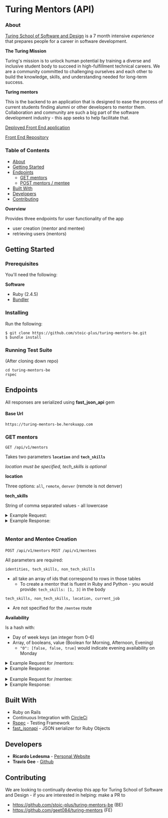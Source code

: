 # Turing Mentors (API)

### About

[Turing School of Software and Design](https://turing.io/) is a 7 month intensive _experience_ that prepares people for a career in software development.

__The Turing Mission__

Turing's mission is to unlock human potential by training a diverse and inclusive student body to succeed in high-fulfillment technical careers. We are a community committed to challenging ourselves and each other to build the knowledge, skills, and understanding needed for long-term success.

__Turing mentors__

This is the backend to an application that is designed to ease the process of current students finding alumni or other developers to mentor them. Collaboration and community are such a big part of the software development industry - this app seeks to help facilitate that.

[Deployed Front End application](https://turing-mentors.herokuapp.com/)

[Front End Repository](https://github.com/geet084/turing-mentors)

### Table of Contents

- [About](#about)
- [Getting Started](#getting-started)
- [Endpoints](#endpoints)
  * [GET mentors](#get-mentors)
  * [POST mentors / mentee](#mentor-and-mentee-creation)
- [Built With](#built-with)
- [Developers](#developers)
- [Contributing](#contributing)

__Overview__

Provides three endpoints for user functionality of the app
* user creation (mentor and mentee)
* retrieving users (mentors)


## Getting Started

### Prerequisites

You'll need the following:

__Software__
* Ruby (2.4.5)
* [Bundler](https://bundler.io/)

### Installing

Run the following:
```
$ git clone https://github.com/stoic-plus/turing-mentors-be.git
$ bundle install
```

### Running Test Suite

(After cloning down repo)

```
cd turing-mentors-be
rspec
```

## Endpoints

All responses are serialized using __fast_json_api__ gem

#### Base Url

`https://turing-mentors-be.herokuapp.com`


### GET mentors

`GET /api/v1/mentors`

Takes two parameters __`location`__ and __`tech_skills`__

_location must be specified, tech_skills is optional_


__location__

Three options: `all`, `remote`, `denver` (remote is not denver)

__tech_skills__

String of comma separated values - all lowercase

<details><summary>Example Request:</summary>

```
GET /api/v1/mentors?location=all&tech_skills=ruby,python
```

</details>

<details><summary>Example Response:</summary>

```
"data": [
  {
            "id": "5",
            "type": "mentor",
            "attributes": {
                "first_name": "Grace",
                "last_name": "Hopper",
                "cohort": 8210,
                "program": "BE",
                "current_job": "computer scientist",
                "background": "One of the first programmers of the Harvard Mark I computer, she was a pioneer of computer programming who invented one of the first linkers",
                "mentor": true,
                "location": "New York, NY",
                "tech_skills": [
                    "ruby",
                    "javascript",
                    "python",
                    "java",
                    "elixir",
                    "c",
                    "php",
                    "swift",
                    "sql"
                ],
                "non_tech_skills": [
                    "stress management",
                    "public speaking",
                    "resumes",
                    "technical interviews",
                    "parenting",
                    "wellness"
                ],
                "availability": {
                    "0": [
                        false,
                        true,
                        false
                    ],
                    "1": [
                        false,
                        false,
                        false
                    ],
                    "2": [
                        false,
                        false,
                        false
                    ],
                    "3": [
                        false,
                        true,
                        false
                    ],
                    "4": [
                        false,
                        false,
                        false
                    ],
                    "5": [
                        false,
                        false,
                        false
                    ],
                    "6": [
                        false,
                        false,
                        false
                    ]
                },
                "identities": [
                    "scientist"
                ],
                "contact_details": {
                  "slack": "@hopper",
                  "email": "g_hopper@gmail.com",
                  "phone": "555-555-5555"
                }
            }
    }
]
```

</details>

<br>

### Mentor and Mentee Creation

`POST /api/v1/mentors` `POST /api/v1/mentees`

All parameters are required:

`identities, tech_skills, non_tech_skills`
* all take an array of ids that correspond to rows in those tables
  * To create a mentor that is fluent in Ruby and Python - you would provide:
    `tech_skills: [1, 3]` in the body

`tech_skills, non_tech_skills, location, current_job`
* Are not specified for the `/mentee` route

__Availability__

Is a hash with:
  * Day of week keys (an integer from 0-6)
  * Array, of booleans, value (Boolean for Morning, Afternoon, Evening)
    * `"0": [false, false, true]` would indicate evening availability on Monday

<details><summary>Example Request for /mentors:</summary>

```
POST /api/v1/mentors
Content-Type: application/json
Accept: application/json

{
    "first_name": "Grace",
    "last_name": "Hoper",
    "identities": [0],
    "cohort": 8210,
    "program": "BE",
    "current_job": "computer scientist",
    "location": "New York, NY",
    "slack": "@hopper",
    "email": "g_hopper@gmail.com",
    "phone": "555-555-5555",
    "background": "Grace Brewster Murray Hopper was an American computer scientist and United States Navy rear admiral. One of the first programmers of the Harvard Mark I computer, she was a pioneer of computer programming who invented one of the first linkers",
    "availability": {
        "0": [
            false,
            true,
            false
        ],
        "1": [
            false,
            false,
            false
        ],
        "2": [
            false,
            true,
            false
        ],
        "3": [
            false,
            false,
            false
        ],
        "4": [
            false,
            false,
            false
        ],
        "5": [
            false,
            false,
            false
        ],
        "6": [
            false,
            false,
            false
        ]
    },
    "tech_skills": [
        "4", "1", "3"
    ],
    "non_tech_skills": [
        "6", "5", "4"
    ]
}
```

</details>


<details><summary>Example Response:</summary>

```
{
            "id": "5",
            "type": "mentor",
            "attributes": {
                "first_name": "Grace",
                "last_name": "Hoper",
                "cohort": 8210,
                "program": "BE",
                "current_job": "computer scientist",
                "background": "One of the first programmers of the Harvard Mark I computer, she was a pioneer of computer programming who invented one of the first linkers",
                "mentor": true,
                "location": "New York, NY",
                "tech_skills": [
                    "ruby",
                    "javascript",
                    "python",
                    "java",
                    "elixir",
                    "c",
                    "php",
                    "swift",
                    "sql"
                ],
                "non_tech_skills": [
                    "stress management",
                    "public speaking",
                    "resumes",
                    "technical interviews",
                    "parenting",
                    "wellness"
                ],
                "availability": {
                    "0": [
                        false,
                        true,
                        false
                    ],
                    "1": [
                        false,
                        false,
                        false
                    ],
                    "2": [
                        false,
                        false,
                        false
                    ],
                    "3": [
                        false,
                        true,
                        false
                    ],
                    "4": [
                        false,
                        false,
                        false
                    ],
                    "5": [
                        false,
                        false,
                        false
                    ],
                    "6": [
                        false,
                        false,
                        false
                    ]
                },
                "identities": [
                    "scientist"
                ],
                "contact_details": {
                  "slack": "@hopper",
                  "email": "g_hopper@gmail.com",
                  "phone": "555-555-5555"
                }
            }
        }
```

</details>

<br>


<details><summary>Example Request for /mentee:</summary>

```
POST /api/v1/mentees
Content-Type: application/json
Accept: application/json

{
  "background": "A person",
  "cohort": 1810,
  "program": "BE",
  "email": "leranger@gmail.com",
  "first_name": "jordan",
  "identities": [8],
  "last_name": "leranger",
  "phone": "555-555-5555",
  "slack": "@slack",
  "availability": {
    0 => [true, false, true],
    1 => true,
    2 => [true, false, false],
    3 => [true, false, true],
    4 => [false, false, true],
    5 => [true, false, true],
    6 => [true, false, false]
  }
}
```

</details>

<details><summary>Example Response:</summary>

```
"data": {
            "id": "5",
            "type": "mentee",
            "attributes": {
                "first_name": "jordan",
                "last_name": "leranger",
                "cohort": 8210,
                "program": "BE",
                "current_job": "student",
                "background": "A person",
                "mentor": false,
                "location": "Denver, CO",
                "availability": {
                    "0": [
                        false,
                        true,
                        false
                    ],
                    "1": [
                        false,
                        false,
                        false
                    ],
                    "2": [
                        false,
                        false,
                        false
                    ],
                    "3": [
                        false,
                        true,
                        false
                    ],
                    "4": [
                        false,
                        false,
                        false
                    ],
                    "5": [
                        false,
                        false,
                        false
                    ],
                    "6": [
                        false,
                        false,
                        false
                    ]
                },
                "identities": [
                    "ski bum"
                ],
                "contact_details": {
                  "slack": "@slack",
                  "email": "leranger@gmail.com",
                  "phone": "555-555-5555"
                }
            }
        }
```

</details>

## Built With

* Ruby on Rails
* Continuous Integration with [CircleCi](https://circleci.com/)
* [Rspec](http://rspec.info/) - Testing Framework
* [fast_jsonapi](https://github.com/Netflix/fast_jsonapi) - JSON serializer for Ruby Objects

## Developers

* **Ricardo Ledesma** - [Personal Website](https://www.ricardoledesma.tech/)
* __Travis Gee__ - [Github](https://github.com/geet084)

## Contributing

We are looking to continually develop this app for Turing School of Software and Design - if you are interested in helping: make a PR to
  * https://github.com/stoic-plus/turing-mentors-be (BE)
  * https://github.com/geet084/turing-mentors (FE)
